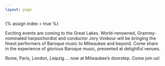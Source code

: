 ```yaml
---
layout: page
---
```


{% assign index = true %}

Exciting events are coming to the Great Lakes. World-renowned, Grammy-nominated
harpsichordist and conductor Jory Vinikour will be bringing the finest
performers of Baroque music to Milwaukee and beyond. Come share in the
experience of glorious Baroque music, presented at delightful venues.

Rome, Paris, London, Leipzig &hellip; now at Milwaukee’s doorstep. Come join us!
